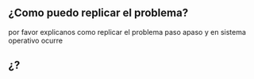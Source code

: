## ¿Como puedo replicar el problema?
por favor explicanos como replicar el problema paso apaso y en sistema operativo ocurre
## ¿?
